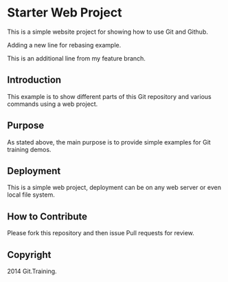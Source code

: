 # Starter Web Project

This is a simple website project for showing how to use Git and Github.

Adding a new line for rebasing example.

This is an additional line from my feature branch.

## Introduction

This example is to show different parts of this Git repository and various commands using a web project.

## Purpose

As stated above, the main purpose is to provide simple examples for Git training demos.

## Deployment

This is a simple web project, deployment can be on any web server or even local file system.

## How to Contribute

Please fork this repository and then issue Pull requests for review.

## Copyright

2014 Git.Training.

